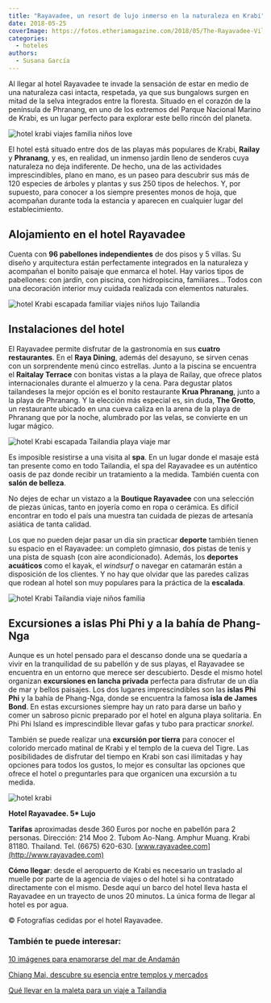 ```yaml
---
title: "Rayavadee, un resort de lujo inmerso en la naturaleza en Krabi"
date: 2018-05-25
coverImage: https://fotos.etheriamagazine.com/2018/05/The-Rayavadee-Villa_Exterior-Morning_Fotor-e1555063028881.jpg
categories: 
  - hoteles
authors: 
  - Susana García
---
```


Al llegar al hotel Rayavadee te invade la sensación de estar en medio de una naturaleza 
casi intacta, respetada, ya que sus bungalows surgen en mitad de la selva integrados 
entre la floresta. Situado en el corazón de la península de Phranang, en uno de los 
extremos del Parque Nacional Marino de Krabi, es un lugar perfecto para explorar este 
bello rincón del planeta. 

![hotel krabi viajes familia niños love](https://fotos.etheriamagazine.com/2018/05/Rayavadee-monos.jpg "Los monos te acompañarán en tu estancia en el hotel Rayavadee.")

El hotel está situado entre dos de las playas más populares de Krabi, **Railay** y 
**Phranang**, y es, en realidad, un inmenso jardín lleno de senderos cuya naturaleza no 
deja indiferente. De hecho, una de las actividades imprescindibles, plano en mano, es un 
paseo para descubrir sus más de 120 especies de árboles y plantas y sus 250 tipos de 
helechos. Y, por supuesto, para conocer a los siempre presentes monos de hoja, que 
acompañan durante toda la estancia y aparecen en cualquier lugar del establecimiento. 

## Alojamiento en el hotel Rayavadee

Cuenta con **96 pabellones independientes** de dos pisos y 5 villas. Su diseño y 
arquitectura están perfectamente integrados en la naturaleza y acompañan el bonito 
paisaje que enmarca el hotel. Hay varios tipos de pabellones: con jardín, con piscina, 
con hidropiscina, familiares… Todos con una decoración interior muy cuidada realizada 
con elementos naturales. 

![hotel Krabi escapada familiar viajes niños lujo Tailandia](https://fotos.etheriamagazine.com/2018/05/Rayavadee-family-room.jpg "Family Room con piscina")

## Instalaciones del hotel

El Rayavadee permite disfrutar de la gastronomía en sus **cuatro restaurantes**. En el 
**Raya Dining**, además del desayuno, se sirven cenas con un sorprendente menú cinco 
estrellas. Junto a la piscina se encuentra el **Raitalay Terrace** con bonitas vistas a 
la playa de Railay, que ofrece platos internacionales durante el almuerzo y la cena. 
Para degustar platos tailandeses la mejor opción es el bonito restaurante **Krua 
Phranang**, junto a la playa de Phranang. Y la elección más especial es, sin duda, **The 
Grotto**, un restaurante ubicado en una cueva caliza en la arena de la playa de Phranang 
que por la noche, alumbrado por las velas, se convierte en un lugar mágico. 

![hotel Krabi escapada Tailandia playa viaje mar](https://fotos.etheriamagazine.com/2018/05/Rayavadee-The-Grotto.jpg "The Grotto")

Es imposible resistirse a una visita al **spa**. En un lugar donde el masaje está tan 
presente como en todo Tailandia, el spa del Rayavadee es un auténtico oasis de paz donde 
recibir un tratamiento a la medida. También cuenta con **salón de belleza**. 

No dejes de echar un vistazo a la **Boutique Rayavadee** con una selección de piezas 
únicas, tanto en joyería como en ropa o cerámica. Es difícil encontrar en todo el país 
una muestra tan cuidada de piezas de artesanía asiática de tanta calidad. 

Los que no pueden dejar pasar un día sin practicar **deporte** también tienen su espacio 
en el Rayavadee: un completo gimnasio, dos pistas de tenis y una pista de squash (con 
aire acondicionado). Además, los **deportes acuáticos** como el kayak, el _windsurf_ o 
navegar en catamarán están a disposición de los clientes. Y no hay que olvidar que las 
paredes calizas que rodean al hotel son muy populares para la práctica de la 
**escalada**. 

![hotel Krabi Tailandia viaje niños familia](https://fotos.etheriamagazine.com/2018/05/Rayavadee-piscina.jpg "Vistas desde la piscina del hotel Rayavadee.")

## Excursiones a islas Phi Phi y a la bahía de Phang-Nga

Aunque es un hotel pensado para el descanso donde una se quedaría a vivir en la 
tranquilidad de su pabellón y de sus playas, el Rayavadee se encuentra en un entorno que 
merece ser descubierto. Desde el mismo hotel organizan **excursiones en lancha privada** 
perfecta para disfrutar de un día de mar y bellos paisajes. Los dos lugares 
imprescindibles son las **islas Phi Phi** y la bahía de Phang-Nga, donde se encuentra la 
famosa **isla de James Bond**. En estas excursiones siempre hay un rato para darse un 
baño y comer un sabroso picnic preparado por el hotel en alguna playa solitaria. En Phi 
Phi Island es imprescindible llevar gafas y tubo para practicar _snorkel_. 

También se puede realizar una **excursión por tierra** para conocer el colorido mercado 
matinal de Krabi y el templo de la cueva del Tigre. Las posibilidades de disfrutar del 
tiempo en Krabi son casi ilimitadas y hay opciones para todos los gustos, lo mejor es 
consultar las opciones que ofrece el hotel o preguntarles para que organicen una 
excursión a tu medida. 

![hotel krabi](https://fotos.etheriamagazine.com/2018/05/The-Rayavadee-Villa_Exterior-Morning_Fotor-e1555063028881.jpg "Villa cerca de la playa en el hotel Rayavadee.")

**Hotel Rayavadee. 5\* Lujo** 

**Tarifas** aproximadas desde 360 Euros por noche en pabellón para 2 personas. 
Dirección: 214 Moo 2. Tubom Ao-Nang. Amphur Muang. Krabi 81180. Thailand. Tel. (6675) 
620-630. [www.rayavadee.com](http://www.rayavadee.com) 

**Cómo llegar**: desde el aeropuerto de Krabi es necesario un traslado al muelle por 
parte de la agencia de viajes o del hotel si ha contratado directamente con el mismo. 
Desde aquí un barco del hotel lleva hasta el Rayavadee en un trayecto de unos 20 
minutos. La única forma de llegar al hotel es por agua. 

© Fotografías cedidas por el hotel Rayavadee. 

### También te puede interesar:

[10 imágenes para enamorarse del mar de 
Andamán](https://etheriamagazine.com/2018/06/16/viaje-parejas-mar-de-andaman/) 

[Chiang Mai, descubre su esencia entre templos y 
mercados](https://etheriamagazine.com/2021/01/08/chiang-mai-explora-en-3-dias-la-tailandia-mas-espiritual/) 

[Qué llevar en la maleta para un viaje a 
Tailandia](https://etheriamagazine.com/2020/01/02/que-llevar-en-maleta-viaje-tailandia/)
